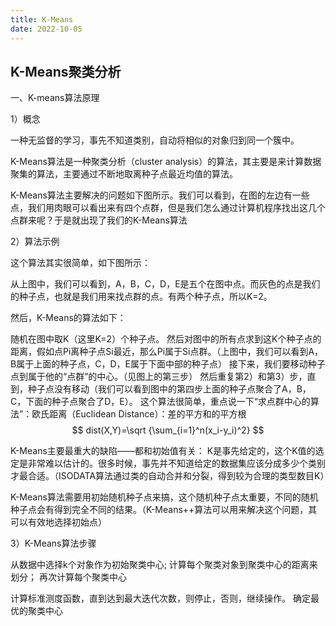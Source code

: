 ```yaml
---
title: K-Means
date: 2022-10-05
---
```


## K-Means聚类分析

一、K-means算法原理

1）概念

一种无监督的学习，事先不知道类别，自动将相似的对象归到同一个簇中。

K-Means算法是一种聚类分析（cluster analysis）的算法，其主要是来计算数据聚集的算法，主要通过不断地取离种子点最近均值的算法。

K-Means算法主要解决的问题如下图所示。我们可以看到，在图的左边有一些点，我们用肉眼可以看出来有四个点群，但是我们怎么通过计算机程序找出这几个点群来呢？于是就出现了我们的K-Means算法

2）算法示例

这个算法其实很简单，如下图所示：

从上图中，我们可以看到，A，B，C，D，E是五个在图中点。而灰色的点是我们的种子点，也就是我们用来找点群的点。有两个种子点，所以K=2。

然后，K-Means的算法如下：

随机在图中取K（这里K=2）个种子点。
然后对图中的所有点求到这K个种子点的距离，假如点Pi离种子点Si最近，那么Pi属于Si点群。（上图中，我们可以看到A，B属于上面的种子点，C，D，E属于下面中部的种子点）
接下来，我们要移动种子点到属于他的“点群”的中心。（见图上的第三步）
然后重复第2）和第3）步，直到，种子点没有移动（我们可以看到图中的第四步上面的种子点聚合了A，B，C，下面的种子点聚合了D，E）。
这个算法很简单，重点说一下“求点群中心的算法”：欧氏距离（Euclidean Distance）：差的平方和的平方根
$$
dist(X,Y)=\sqrt {\sum_{i=1}^n(x_i-y_i)^2}
$$

K-Means主要最重大的缺陷——都和初始值有关：
K是事先给定的，这个K值的选定是非常难以估计的。很多时候，事先并不知道给定的数据集应该分成多少个类别才最合适。（ISODATA算法通过类的自动合并和分裂，得到较为合理的类型数目K）

K-Means算法需要用初始随机种子点来搞，这个随机种子点太重要，不同的随机种子点会有得到完全不同的结果。（K-Means++算法可以用来解决这个问题，其可以有效地选择初始点）

3）K-Means算法步骤

从数据中选择k个对象作为初始聚类中心;
计算每个聚类对象到聚类中心的距离来划分；
再次计算每个聚类中心

计算标准测度函数，直到达到最大迭代次数，则停止，否则，继续操作。
确定最优的聚类中心
